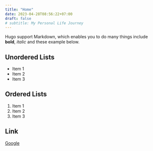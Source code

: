 ```yaml
---
title: "Home"
date: 2023-04-28T08:56:22+07:00
draft: false
# subtitle: My Personal Life Journey
---
```


Hugo support Markdown, which enables you to do many things include **bold**, _italic_ and these example below.

## Unordered Lists

- Item 1
- Item 2
- Item 3

## Ordered Lists

1. Item 1
2. Item 2
3. Item 3

## Link

[Google](www.google.com)
